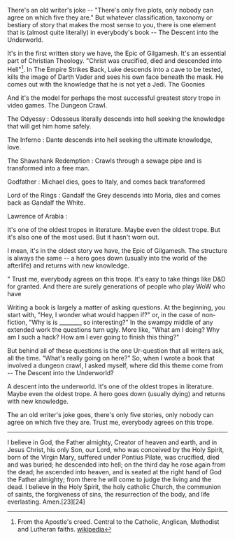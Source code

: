 


There's an old writer's joke -- "There's only five plots, only nobody can agree on which five they are." But whatever classification, taxonomy or bestiary of story that makes the most sense to you, there is one element that is (almost quite literally) in everybody's book -- The Descent into the Underworld.

It's in the first written story we have, the Epic of Gilgamesh. It's an essential part of Christian Theology. "Christ was crucified, died and descended into Hell"[^apostles]. In The Empire Strikes Back, Luke descends into a cave to be tested, kills the image of Darth Vader and sees his own face beneath the mask. He comes out with the knowledge that he is not yet a Jedi. The Goonies

And it's the model for perhaps the most successful greatest story trope in video games. The Dungeon Crawl. 

The Odyessy : Odesseus literally descends into hell seeking the knowledge that will get him home safely. 

The Inferno : Dante descends into hell seeking the ultimate knowledge, love.

The Shawshank Redemption : Crawls through a sewage pipe and is transformed into a free man.

Godfather : Michael dies, goes to Italy, and comes back transformed

Lord of the Rings : Gandalf the Grey descends into Moria, dies and comes back as Gandalf the White.

Lawrence of Arabia : 


It's one of the oldest tropes in literature. Maybe even the oldest trope. But it's also one of the most used. But it hasn't worn out. 

I mean, it's in the oldest story we have, the Epic of Gilgamesh. The structure is always the same -- a hero goes down (usually into the world of the afterlife) and returns with new knowledge. 


[^apostles]: From the Apostle's creed. Central to the Catholic, Anglican, Methodist and Lutheran faiths. [wikipedia](http://en.wikipedia.org/wiki/Apostles%27_Creed)


" Trust me, everybody agrees on this trope.
It's easy to take things like D&D for granted. And there are surely generations of people who play WoW who have 


Writing a book is largely a matter of asking questions. At the beginning, you start with, "Hey, I wonder what would happen if?" or, in the case of non-fiction, "Why is is ________ so interesting?" In the swampy middle of any extended work the questions turn ugly. More like,  "What am I doing? Why am I such a hack? How am I ever going to finish this thing?"

But behind all of these questions is the one Ur-question that all writers ask, all the time. "What's really going on here?" So, when I wrote a book that involved a dungeon crawl, I asked myself, where did this theme come from -- The Descent into the Underworld?


A descent into the underworld. It's one of the oldest tropes in literature. Maybe even the oldest trope. A hero goes down (usually dying) and returns with new knowledge.

The an old writer's joke goes, there's only five stories, only nobody can agree on which five they are. Trust me, everybody agrees on this trope.




-----------
I believe in God,
the Father almighty,
Creator of heaven and earth,
and in Jesus Christ, his only Son, our Lord,
who was conceived by the Holy Spirit,
born of the Virgin Mary,
suffered under Pontius Pilate,
was crucified, died and was buried;
he descended into hell;
on the third day he rose again from the dead;
he ascended into heaven,
and is seated at the right hand of God the Father almighty;
from there he will come to judge the living and the dead.
I believe in the Holy Spirit,
the holy catholic Church,
the communion of saints,
the forgiveness of sins,
the resurrection of the body,
and life everlasting. Amen.[23][24]